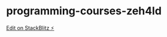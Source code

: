 # programming-courses-zeh4ld

[Edit on StackBlitz ⚡️](https://stackblitz.com/edit/programming-courses-zeh4ld)